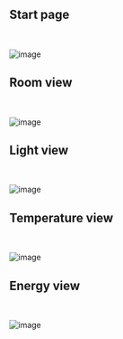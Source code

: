 <h2>Start page</h2><br>

![image](https://github.com/durrav/ha-dashboard/assets/58232568/7dc48e4a-b8f6-4e75-b366-8e69c4452589)

<h2>Room view</h2><br>

![image](https://github.com/durrav/ha-dashboard/assets/58232568/ebc476cd-b568-446c-b2f2-8143c29103a0)

<h2>Light view</h2><br>

![image](https://github.com/durrav/ha-dashboard/assets/58232568/6b0bb376-d75b-467d-a32e-179211a5e247)

<h2>Temperature view</h2><br>

![image](https://github.com/durrav/ha-dashboard/assets/58232568/65cbc932-e92e-4b31-af81-7a70755bded3)

<h2>Energy view</h2><br>

![image](https://github.com/durrav/ha-dashboard/assets/58232568/7c6d2ccd-e250-46ed-aa2a-e866f10b7c84)
